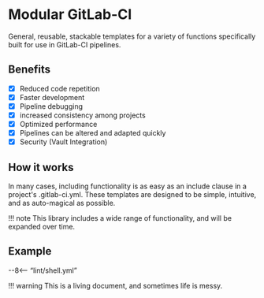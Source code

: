 # Modular GitLab-CI

General, reusable, stackable templates for a variety of functions specifically built for use in GitLab-CI pipelines.

## Benefits

- [X] Reduced code repetition
- [X] Faster development
- [X] Pipeline debugging
- [X] increased consistency among projects
- [X] Optimized performance
- [X] Pipelines can be altered and adapted quickly
- [X] Security (Vault Integration)

## How it works

In many cases, including functionality is as easy as an include clause in a project's .gitlab-ci.yml. These templates are designed to be simple, intuitive, and as auto-magical as possible.

!!! note
    This library includes a wide range of functionality, and will be expanded over time.

## Example

--8<-- “lint/shell.yml”

!!! warning
    This is a living document, and sometimes life is messy.

